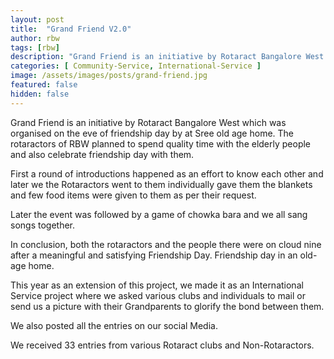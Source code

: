 ```yaml
---
layout: post
title:  "Grand Friend V2.0"
author: rbw
tags: [rbw]
description: "Grand Friend is an initiative by Rotaract Bangalore West which was organised on the eve of friendship day by at Sree old age home. The rotaractors of RBW planned to spend quality time with the elderly people and also celebrate friendship day with them."
categories: [ Community-Service, International-Service ]
image: /assets/images/posts/grand-friend.jpg
featured: false
hidden: false
---
```


Grand Friend is an initiative by Rotaract Bangalore West which was organised on the eve of friendship day by at Sree old age home. The rotaractors of RBW planned to spend quality time with the elderly people and also celebrate friendship day with them.

First a round of introductions happened as an effort to know each other and later we the Rotaractors went to them individually gave them the blankets and few food items were given to them as per their request.

Later the event was followed by a game of chowka bara and we all sang songs together.

In conclusion, both the rotaractors and the people there were on cloud nine after a meaningful and satisfying Friendship Day.
Friendship day in an old-age home.

This year as an extension of this project, we made it as an International Service project where we asked various clubs and individuals to mail or send us a picture with their Grandparents to glorify the bond between them.

We also posted all the entries on our social Media.

We received 33 entries from various Rotaract clubs and Non-Rotaractors.